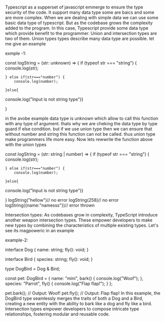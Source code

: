 Typescript as a supperset of javascript emmerge to ensure the type security of the 
code. It support many data type some are baics and some are more complex. When we are 
dealing with simple data we can use some basic data type of typescript. But as the codebase grows
the complexity added to the program. In this case, Typescript provide some data type which 
provide benefit to the programmer. Union and intersection types are two of them. Union types 
types describe many data type are possible. let me give an example 

exmple -1:

const logString = (str: unknown) => {
    if (typeof str === "string") {
        console.log(str);

    } else if(str==="number") {
        console.log(number);

    }else{
console.log("Input is not string type")}


}


in the avobe example data type is unknown which allow to call this function with any type of 
argument. thats why we are cheking the data type by type guard if else condition. but 
if we use union type then we can ensure that without number and string this function can not be called. 
thus union type make programmers life more easy. Now lets rewwrite the function above 
with the union types 


const logString = (str: string | number) => {
    if (typeof str === "string") {
        console.log(str);

    } else if(str==="number") {
        console.log(number);

    }else{
console.log("Input is not string type")}


}
logString("hellow")// no error 
logString(258)// no error 
logString({name:"namesss"})// error thrown 


Intersection types: As codebases grow in complexity, TypeScript introduce another weapon intersection types. These  empower developers to make new types by combining the characteristics of multiple existing types. Let's see its magpoweric in an example

example-2:

interface Dog {
    name: string;
    fly(): void;
}

interface Bird {
    species: string;
    fly(): void;
}

type DogBird = Dog & Bird;

const pet: DogBird = {
    name: "mini",
    bark() {
        console.log("Woof");
    },
    species: "Parrot",
    fly() {
        console.log("Flap flap!");
    }
};

pet.bark(); // Output: Woof!
pet.fly(); // Output: Flap flap!
In this example, the DogBird type seamlessly merges the traits of both a Dog and a Bird, creating a new entity with the ability to bark like a dog and fly like a bird. Intersection types empower developers to compose intricate type relationships, fostering modular and reusable code.